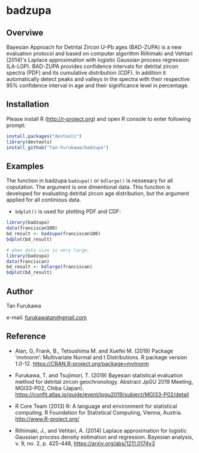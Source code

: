 # badzupa

## Overviwe
Bayesian Approach for Detrital Zircon U–Pb ages (BAD-ZUPA) is a new evaluation protocol and based on computer algorithm Riihimaki and Vehtari (2014)'s Laplace approximation with logistic Gaussian process regression (LA-LGP). BAD-ZUPA provides confidence intervals for detrital zircon spectra (PDF) and its cumulative distribution (CDF). In addition it automatically detect peaks and valleys in the spectra with their respective 95% confidence interval in age and their significance level in percentage.

## Installation
Please install R (http://r-project.org) and open R console to enter following prompt: 
```r
install.packages("devtools")
library(devtools)
install_github("Tan-Furukawa/badzupa")
```

## Examples

The function in badzupa `badzupa()` or `bdlarge()` is nessesary for all coputation. The argument is one dimentional data. This function is developed for evaluating detrital zircon age distribution, but the argument applied for all continious data.

* `bdplot()` is used for plotting PDF and CDF:
 
```r
library(badzupa)
data(franciscan100)
bd_result <- badzupa(franciscan100)
bdplot(bd_result)

# when data size is very large, 
library(badzupa)
data(franciscan)
bd_result <- bdlarge(franciscan)
bdplot(bd_result)
```

## Author
Tan Furukawa

e-mail: furukawatan@gmail.com

## Reference

- Alan, G, Frank, B., Tetsushima M. and Xuefei M. (2019) Package ‘mvtnorm’: Multivariate Normal and t Distributions. R package version 1.0-12. https://CRAN.R-project.org/package=mvtnorm

- Furukawa, T. and Tsujimori, T. (2019) Bayesian statistical evaluation method for detrital zircon geochronology. Abstract JpGU 2019 Meeting, MGI33-P02, Chiba (Japan). https://confit.atlas.jp/guide/event/jpgu2019/subject/MGI33-P02/detail

- R Core Team (2013) R: A language and environment for statistical computing. R Foundation for Statistical Computing, Vienna, Austria. http://www.R-project.org/

- Riihimaki, J., and Vehtari, A. (2014) Laplace approximation for logistic Gaussian process density estimation and regression. Bayesian analysis, v. 9, no. 2, p. 425-448, https://arxiv.org/abs/1211.0174v3
